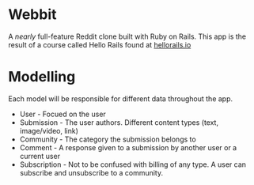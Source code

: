 # Webbit

A _nearly_ full-feature Reddit clone built with Ruby on Rails. This app is the result of a course called Hello Rails found at [hellorails.io](https://hellorails.io)

# Modelling

Each model will be responsible for different data throughout the app.

- User - Focued on the user
- Submission - The user authors. Different content types (text, image/video, link)
- Community - The category the submission belongs to
- Comment - A response given to a submission by another user or a current user
- Subscription - Not to be confused with billing of any type. A user can subscribe and unsubscribe to a community.
